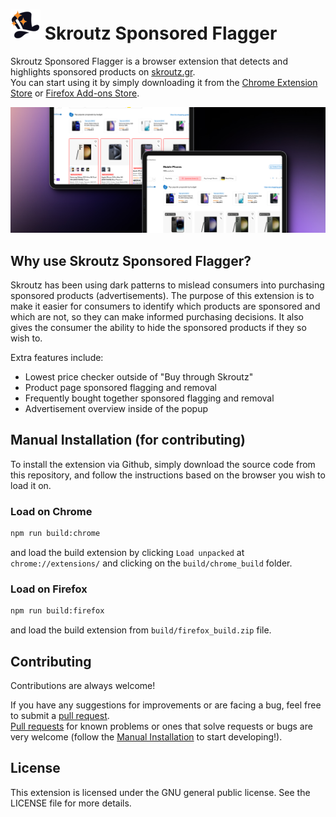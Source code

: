 # ![Alt Text](../src/assets/icons/48.png) Skroutz Sponsored Flagger

Skroutz Sponsored Flagger is a browser extension that detects and highlights sponsored products on [skroutz.gr](https://skroutz.gr).<br>
You can start using it by simply downloading it from the [Chrome Extension Store](https://chrome.google.com/webstore/detail/skroutz-sponsored-flagger/amglnkndjeoojnjjeepeheobhneeogcl) or [Firefox Add-ons Store](https://addons.mozilla.org/en-US/firefox/addon/skroutz-sponsored-flagger).

![Alt Text](../assets/large_promo.png)

## Why use Skroutz Sponsored Flagger?

Skroutz has been using dark patterns to mislead consumers into purchasing sponsored products (advertisements). The purpose of this extension is to make it easier for consumers to identify which products are sponsored and which are not, so they can make informed purchasing decisions. It also gives the consumer the ability to hide the sponsored products if they so wish to.

Extra features include:
- Lowest price checker outside of "Buy through Skroutz"
- Product page sponsored flagging and removal
- Frequently bought together sponsored flagging and removal
- Advertisement overview inside of the popup

## Manual Installation (for contributing)

To install the extension via Github, simply download the source code from this repository, and follow the instructions based on the browser you wish to load it on.

### Load on Chrome

```bash
npm run build:chrome
```
and load the build extension by clicking `Load unpacked` at `chrome://extensions/` and clicking on the `build/chrome_build` folder.

### Load on Firefox

```bash
npm run build:firefox
```

and load the build extension from `build/firefox_build.zip` file.

## Contributing

Contributions are always welcome!

If you have any suggestions for improvements or are facing a bug, feel free to submit a [pull request](https://github.com/keybraker/skroutz-sponsored-flagger/discussions).<br>
[Pull requests](https://github.com/keybraker/skroutz-sponsored-flagger/pulls) for known problems or ones that solve requests or bugs are very welcome (follow the [Manual Installation](#manual-installation) to start developing!).

## License

This extension is licensed under the GNU general public license. See the LICENSE file for more details.
